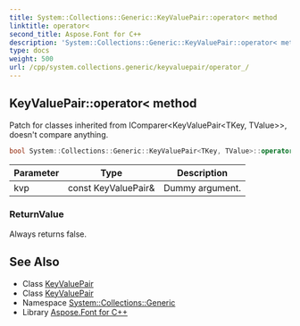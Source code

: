 ```yaml
---
title: System::Collections::Generic::KeyValuePair::operator< method
linktitle: operator<
second_title: Aspose.Font for C++
description: 'System::Collections::Generic::KeyValuePair::operator< method. Patch for classes inherited from IComparer<KeyValuePair<TKey, TValue>>, doesn''t compare anything in C++.'
type: docs
weight: 500
url: /cpp/system.collections.generic/keyvaluepair/operator_/
---
```

## KeyValuePair::operator< method


Patch for classes inherited from IComparer<KeyValuePair<TKey, TValue>>, doesn't compare anything.

```cpp
bool System::Collections::Generic::KeyValuePair<TKey, TValue>::operator<(const KeyValuePair &kvp) const
```


| Parameter | Type | Description |
| --- | --- | --- |
| kvp | const KeyValuePair\& | Dummy argument. |

### ReturnValue

Always returns false.

## See Also

* Class [KeyValuePair](../)
* Class [KeyValuePair](../)
* Namespace [System::Collections::Generic](../../)
* Library [Aspose.Font for C++](../../../)
